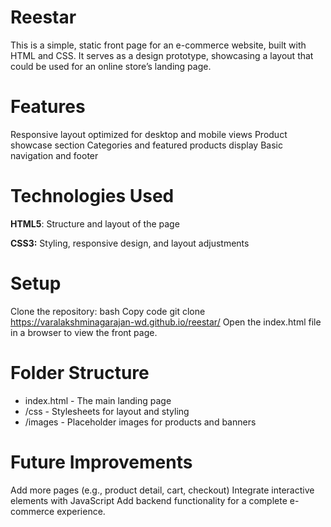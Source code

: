 # Reestar
This is a simple, static front page for an e-commerce website, built with HTML and CSS. It serves as a design prototype, showcasing a layout that could be used for an online store’s landing page.

# Features
Responsive layout optimized for desktop and mobile views
Product showcase section
Categories and featured products display
Basic navigation and footer
# Technologies Used

**HTML5**: Structure and layout of the page

**CSS3:** Styling, responsive design, and layout adjustments
# Setup
Clone the repository:
bash
Copy code
git clone https://varalakshminagarajan-wd.github.io/reestar/
Open the index.html file in a browser to view the front page.
# Folder Structure
* index.html - The main landing page
* /css - Stylesheets for layout and styling
* /images - Placeholder images for products and banners
# Future Improvements
Add more pages (e.g., product detail, cart, checkout)
Integrate interactive elements with JavaScript
Add backend functionality for a complete e-commerce experience.
